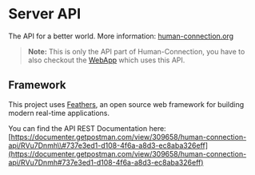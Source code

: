 # Server API

The API for a better world. More information: [human-connection.org](https://human-connection.org)

> **Note:** This is only the API part of Human-Connection, you have to also checkout the [WebApp](https://github.com/Human-Connection/WebApp) which uses this API.

## Framework

This project uses [Feathers](http://feathersjs.com), an open source web framework for building modern real-time applications.  


You can find the API REST Documentation here:  
 [https://documenter.getpostman.com/view/309658/human-connection-api/RVu7Dnmh\\#737e3ed1-d108-4f6a-a8d3-ec8aba326eff](https://documenter.getpostman.com/view/309658/human-connection-api/RVu7Dnmh#737e3ed1-d108-4f6a-a8d3-ec8aba326eff)

